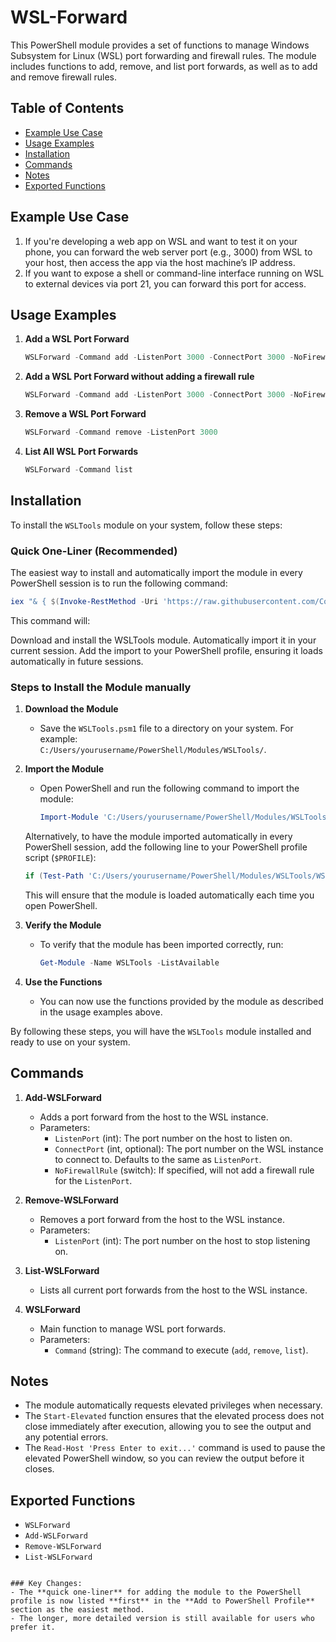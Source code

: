 # WSL-Forward

This PowerShell module provides a set of functions to manage Windows Subsystem for Linux (WSL) port forwarding and firewall rules. The module includes functions to add, remove, and list port forwards, as well as to add and remove firewall rules.

## Table of Contents
- [Example Use Case](#example-use-case)
- [Usage Examples](#usage-examples)
- [Installation](#installation)
- [Commands](#commands)
- [Notes](#notes)
- [Exported Functions](#exported-functions)

## Example Use Case

1. If you're developing a web app on WSL and want to test it on your phone, you can forward the web server port (e.g., 3000) from WSL to your host, then access the app via the host machine’s IP address.
2. If you want to expose a shell or command-line interface running on WSL to external devices via port 21, you can forward this port for access.

## Usage Examples

1. **Add a WSL Port Forward**
   ```powershell
   WSLForward -Command add -ListenPort 3000 -ConnectPort 3000 -NoFirewallRule
   ```

1. **Add a WSL Port Forward without adding a firewall rule**
   ```powershell
   WSLForward -Command add -ListenPort 3000 -ConnectPort 3000 -NoFirewallRule
   ```

2. **Remove a WSL Port Forward**
   ```powershell
   WSLForward -Command remove -ListenPort 3000
   ```

3. **List All WSL Port Forwards**
   ```powershell
   WSLForward -Command list
   ```
   
## Installation

To install the `WSLTools` module on your system, follow these steps:

### Quick One-Liner (Recommended)

The easiest way to install and automatically import the module in every PowerShell session is to run the following command:

```powershell
iex "& { $(Invoke-RestMethod -Uri 'https://raw.githubusercontent.com/Copystrike/WSL-Forward/master/Install-WSLTools.ps1') }"
```

This command will:

Download and install the WSLTools module.
Automatically import it in your current session.
Add the import to your PowerShell profile, ensuring it loads automatically in future sessions.

### Steps to Install the Module manually

1. **Download the Module**
   - Save the `WSLTools.psm1` file to a directory on your system. For example:  
     `C:/Users/yourusername/PowerShell/Modules/WSLTools/`.

2. **Import the Module**
   - Open PowerShell and run the following command to import the module:
     ```powershell
     Import-Module 'C:/Users/yourusername/PowerShell/Modules/WSLTools/WSLTools.psm1'
     ```

   Alternatively, to have the module imported automatically in every PowerShell session, add the following line to your PowerShell profile script (`$PROFILE`):

   ```powershell
   if (Test-Path 'C:/Users/yourusername/PowerShell/Modules/WSLTools/WSLTools.psm1') { Import-Module 'C:/Users/yourusername/PowerShell/Modules/WSLTools/WSLTools.psm1' }
   ```

   This will ensure that the module is loaded automatically each time you open PowerShell.

3. **Verify the Module**
   - To verify that the module has been imported correctly, run:
     ```powershell
     Get-Module -Name WSLTools -ListAvailable
     ```

4. **Use the Functions**
   - You can now use the functions provided by the module as described in the usage examples above.

By following these steps, you will have the `WSLTools` module installed and ready to use on your system.

## Commands

1. **Add-WSLForward**
   - Adds a port forward from the host to the WSL instance.
   - Parameters:
     - `ListenPort` (int): The port number on the host to listen on.
     - `ConnectPort` (int, optional): The port number on the WSL instance to connect to. Defaults to the same as `ListenPort`.
     - `NoFirewallRule` (switch): If specified, will not add a firewall rule for the `ListenPort`.

2. **Remove-WSLForward**
   - Removes a port forward from the host to the WSL instance.
   - Parameters:
     - `ListenPort` (int): The port number on the host to stop listening on.

3. **List-WSLForward**
   - Lists all current port forwards from the host to the WSL instance.

4. **WSLForward**
   - Main function to manage WSL port forwards.
   - Parameters:
     - `Command` (string): The command to execute (`add`, `remove`, `list`).

## Notes

- The module automatically requests elevated privileges when necessary.
- The `Start-Elevated` function ensures that the elevated process does not close immediately after execution, allowing you to see the output and any potential errors.
- The `Read-Host 'Press Enter to exit...'` command is used to pause the elevated PowerShell window, so you can review the output before it closes.

## Exported Functions

- `WSLForward`
- `Add-WSLForward`
- `Remove-WSLForward`
- `List-WSLForward`
```

### Key Changes:
- The **quick one-liner** for adding the module to the PowerShell profile is now listed **first** in the **Add to PowerShell Profile** section as the easiest method.
- The longer, more detailed version is still available for users who prefer it.
